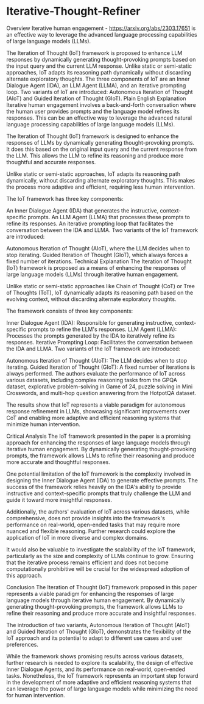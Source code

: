 # Iterative-Thought-Refiner

Overview
Iterative human engagement  - https://arxiv.org/abs/2303.17651 is an effective way to leverage the advanced language processing capabilities of large language models (LLMs).

The Iteration of Thought (IoT) framework is proposed to enhance LLM responses by dynamically generating thought-provoking prompts based on the input query and the current LLM response.
Unlike static or semi-static approaches, IoT adapts its reasoning path dynamically without discarding alternate exploratory thoughts.
The three components of IoT are an Inner Dialogue Agent (IDA), an LLM Agent (LLMA), and an iterative prompting loop.
Two variants of IoT are introduced: Autonomous Iteration of Thought (AIoT) and Guided Iteration of Thought (GIoT).
Plain English Explanation
Iterative human engagement involves a back-and-forth conversation where the human user provides prompts and the language model refines its responses. This can be an effective way to leverage the advanced natural language processing capabilities of large language models (LLMs).

The Iteration of Thought (IoT) framework is designed to enhance the responses of LLMs by dynamically generating thought-provoking prompts. It does this based on the original input query and the current response from the LLM. This allows the LLM to refine its reasoning and produce more thoughtful and accurate responses.

Unlike static or semi-static approaches, IoT adapts its reasoning path dynamically, without discarding alternate exploratory thoughts. This makes the process more adaptive and efficient, requiring less human intervention.

The IoT framework has three key components:

An Inner Dialogue Agent (IDA) that generates the instructive, context-specific prompts.
An LLM Agent (LLMA) that processes these prompts to refine its responses.
An iterative prompting loop that facilitates the conversation between the IDA and LLMA.
Two variants of the IoT framework are introduced:

Autonomous Iteration of Thought (AIoT), where the LLM decides when to stop iterating.
Guided Iteration of Thought (GIoT), which always forces a fixed number of iterations.
Technical Explanation
The Iteration of Thought (IoT) framework is proposed as a means of enhancing the responses of large language models (LLMs) through iterative human engagement.

Unlike static or semi-static approaches like Chain of Thought (CoT) or Tree of Thoughts (ToT), IoT dynamically adapts its reasoning path based on the evolving context, without discarding alternate exploratory thoughts.

The framework consists of three key components:

Inner Dialogue Agent (IDA): Responsible for generating instructive, context-specific prompts to refine the LLM's responses.
LLM Agent (LLMA): Processes the prompts generated by the IDA to iteratively refine its responses.
Iterative Prompting Loop: Facilitates the conversation between the IDA and LLMA.
Two variants of the IoT framework are introduced:

Autonomous Iteration of Thought (AIoT): The LLM decides when to stop iterating.
Guided Iteration of Thought (GIoT): A fixed number of iterations is always performed.
The authors evaluate the performance of IoT across various datasets, including complex reasoning tasks from the GPQA dataset, explorative problem-solving in Game of 24, puzzle solving in Mini Crosswords, and multi-hop question answering from the HotpotQA dataset.

The results show that IoT represents a viable paradigm for autonomous response refinement in LLMs, showcasing significant improvements over CoT and enabling more adaptive and efficient reasoning systems that minimize human intervention.

Critical Analysis
The IoT framework presented in the paper is a promising approach for enhancing the responses of large language models through iterative human engagement. By dynamically generating thought-provoking prompts, the framework allows LLMs to refine their reasoning and produce more accurate and thoughtful responses.

One potential limitation of the IoT framework is the complexity involved in designing the Inner Dialogue Agent (IDA) to generate effective prompts. The success of the framework relies heavily on the IDA's ability to provide instructive and context-specific prompts that truly challenge the LLM and guide it toward more insightful responses.

Additionally, the authors' evaluation of IoT across various datasets, while comprehensive, does not provide insights into the framework's performance on real-world, open-ended tasks that may require more nuanced and flexible reasoning. Further research could explore the application of IoT in more diverse and complex domains.

It would also be valuable to investigate the scalability of the IoT framework, particularly as the size and complexity of LLMs continue to grow. Ensuring that the iterative process remains efficient and does not become computationally prohibitive will be crucial for the widespread adoption of this approach.

Conclusion
The Iteration of Thought (IoT) framework proposed in this paper represents a viable paradigm for enhancing the responses of large language models through iterative human engagement. By dynamically generating thought-provoking prompts, the framework allows LLMs to refine their reasoning and produce more accurate and insightful responses.

The introduction of two variants, Autonomous Iteration of Thought (AIoT) and Guided Iteration of Thought (GIoT), demonstrates the flexibility of the IoT approach and its potential to adapt to different use cases and user preferences.

While the framework shows promising results across various datasets, further research is needed to explore its scalability, the design of effective Inner Dialogue Agents, and its performance on real-world, open-ended tasks. Nonetheless, the IoT framework represents an important step forward in the development of more adaptive and efficient reasoning systems that can leverage the power of large language models while minimizing the need for human intervention.
